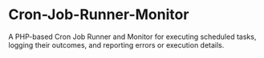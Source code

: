 # Cron-Job-Runner-Monitor
A PHP-based Cron Job Runner and Monitor for executing scheduled tasks, logging their outcomes, and reporting errors or execution details.
